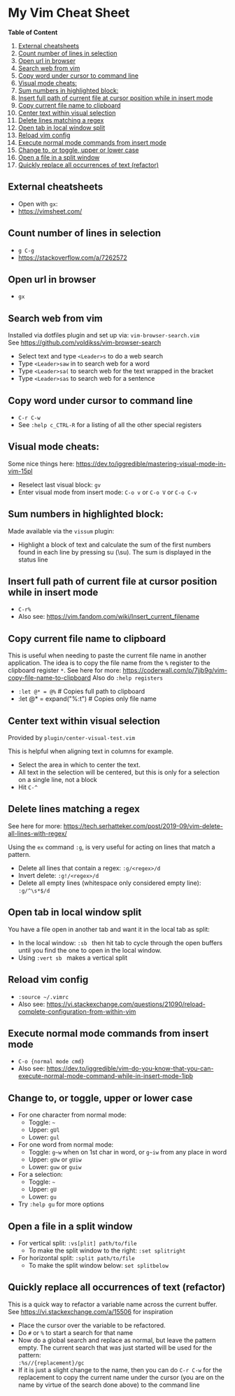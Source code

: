 My Vim Cheat Sheet
==================

**Table of Content**

1. [External cheatsheets](#external-cheatsheets)
2. [Count number of lines in selection](#count-number-of-lines-in-selection)
3. [Open url in browser](#open-url-in-browser)
4. [Search web from vim](#search-web-from-vim)
5. [Copy word under cursor to command line](#copy-word-under-cursor-to-command-line)
6. [Visual mode cheats:](#visual-mode-cheats)
7. [Sum numbers in highlighted block:](#sum-numbers-in-highlighted-block)
8. [Insert full path of current file at cursor position while in insert mode](#insert-full-path-of-current-file-at-cursor-position-while-in-insert-mode)
9. [Copy current file name to clipboard](#copy-current-file-name-to-clipboard)
10. [Center text within visual selection](#center-text-within-visual-selection)
11. [Delete lines matching a regex](#delete-lines-matching-a-regex)
12. [Open tab in local window split](#open-tab-in-local-window-split)
13. [Reload vim config](#reload-vim-config)
14. [Execute normal mode commands from insert mode](#execute-normal-mode-commands-from-insert-mode)
15. [Change to, or toggle, upper or lower case](#change-to-or-toggle-upper-or-lower-case)
16. [Open a file in a split window](#open-a-file-in-a-split-window)
17. [Quickly replace all occurrences of text (refactor)](#quickly-replace-all-occurrences-of-text-refactor)

## External cheatsheets
* Open with `gx`:
* https://vimsheet.com/

## Count number of lines in selection
* `g C-g`
* https://stackoverflow.com/a/7262572

## Open url in browser
* `gx`

## Search web from vim
Installed via dotfiles plugin and set up via: `vim-browser-search.vim`  
See https://github.com/voldikss/vim-browser-search
* Select text and type `<Leader>s` to do a web search
* Type `<Leader>saw` in to search web for a word
* Type `<Leader>sa(` to search web for the text wrapped in the bracket
* Type `<Leader>sas` to search web for a sentence

## Copy word under cursor to command line
* `C-r C-w`
* See `:help c_CTRL-R` for a listing of all the other special registers

## Visual mode cheats:
Some nice things here: https://dev.to/iggredible/mastering-visual-mode-in-vim-15pl
* Reselect last visual block: `gv`
* Enter visual mode from insert mode: `C-o v` or `C-o V` or `C-o C-v`

## Sum numbers in highlighted block:
Made available via the `vissum` plugin:
* Highlight a block of text and calculate the sum of the first numbers
  found in each line by pressing <Leader>su (\su). The sum is displayed in the
  status line

## Insert full path of current file at cursor position while in insert mode
* `C-r%`
* Also see: https://vim.fandom.com/wiki/Insert_current_filename

## Copy current file name to clipboard
This is useful when needing to paste the current file name in another
application. The idea is to copy the file name from the `%` register to the 
clipboard register `*`. See here for more: https://coderwall.com/p/7jjb9g/vim-copy-file-name-to-clipboard
Also do `:help registers`
* `:let @* = @%`              # Copies full path to clipboard
* :let @* = expand("%:t")   # Copies only file name

## Center text within visual selection
Provided by `plugin/center-visual-test.vim`

This is helpful when aligning text in columns for example.
* Select the area in which to center the text.
* All text in the selection will be centered, but this is only for a
    selection on a single line, not a block
* Hit `C-^`

## Delete lines matching a regex 
See here for more: https://tech.serhatteker.com/post/2019-09/vim-delete-all-lines-with-regex/

Using the `ex` command `:g`, is very useful for acting on lines that match a pattern.
* Delete all lines that contain a regex: `:g/<regex>/d`
* Invert delete: `:g!/<regex>/d`
* Delete all empty lines (whitespace only considered empty line): `:g/^\s*$/d`

## Open tab in local window split
You have a file open in another tab and want it in the local tab as split:
* In the local window: `:sb ` then hit tab to cycle through the open buffers
    until you find the one to open in the local window.
* Using `:vert sb ` makes a vertical split

## Reload vim config
* `:source ~/.vimrc`
* Also see: https://vi.stackexchange.com/questions/21090/reload-complete-configuration-from-within-vim

## Execute normal mode commands from insert mode
* `C-o {normal mode cmd}`
* Also see: https://dev.to/iggredible/vim-do-you-know-that-you-can-execute-normal-mode-command-while-in-insert-mode-1ipb

## Change to, or toggle, upper or lower case
* For one character from normal mode:
    * Toggle: `~`
    * Upper: `gUl`
    * Lower: `gul`
* For one word from normal mode:
    * Toggle: `g~w` when on 1st char in word, or `g~iw` from any place in word
    * Upper: `gUw` or `gUiw`
    * Lower: `guw` or `guiw`
* For a selection:
    * Toggle: `~`
    * Upper: `gU`
    * Lower: `gu`
* Try `:help gu` for more options

## Open a file in a split window
* For vertical split: `:vs[plit] path/to/file`
    * To make the split window to the right: `:set splitright`
* For horizontal split: `:split path/to/file`
    * To make the split window below: `set splitbelow`

## Quickly replace all occurrences of text (refactor)
This is a quick way to refactor a variable name across the current buffer.
See https://vi.stackexchange.com/a/15506 for inspiration

* Place the cursor over the variable to be refactored.
* Do `#` or `%` to start a search for that name
* Now do a global search and replace as normal, but leave the pattern empty.
    The current search that was just started will be used for the pattern:  
    `:%s//{replacement}/gc`
* If it is just a slight change to the name, then you can do `C-r C-w` for the
    replacement to copy the current name under the cursor (you are on the name
    by virtue of the search done above) to the command line
